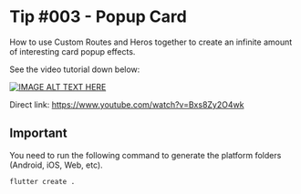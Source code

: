 # Tip #003 - Popup Card
How to use Custom Routes and Heros together to create an infinite amount of interesting card popup effects. 

See the video tutorial down below:

[![IMAGE ALT TEXT HERE](https://img.youtube.com/vi/Bxs8Zy2O4wk/0.jpg)](https://www.youtube.com/watch?v=Bxs8Zy2O4wk)

Direct link: https://www.youtube.com/watch?v=Bxs8Zy2O4wk

## Important

You need to run the following command to generate the platform folders (Android, iOS, Web, etc).

```
flutter create .
```

